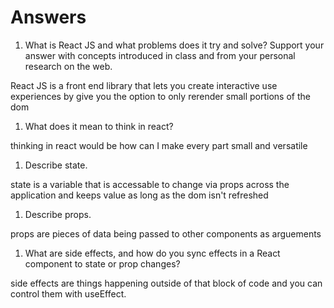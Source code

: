 # Answers

1. What is React JS and what problems does it try and solve? Support your answer with concepts introduced in class and from your personal research on the web.

React JS is a front end library that lets you create interactive use experiences by give you the option to only rerender small portions of the dom

1. What does it mean to think in react?

thinking in react would be how can I make every part small and versatile 

1. Describe state.

state is a variable that is accessable to change via props across the application and keeps value as long as the dom isn't refreshed

1. Describe props.

props are pieces of data being passed to other components as arguements

1. What are side effects, and how do you sync effects in a React component to state or prop changes?

side effects are things happening outside of that block of code and you can control them with useEffect.

